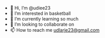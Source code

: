 - 👋 Hi, I’m @udiee23
- 👀 I’m interested in basketball 
- 🌱 I’m currently learning so much 
- 💞️ I’m looking to collaborate on 
- 📫 How to reach me udlarje23@gmail.com

<!---
udiee23/udiee23 is a ✨ special ✨ repository because its `README.md` (this file) appears on your GitHub profile.
You can click the Preview link to take a look at your changes.
--->
